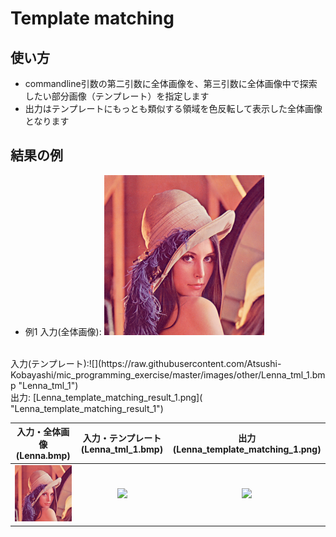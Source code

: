 # Template matching
## 使い方
* commandline引数の第二引数に全体画像を、第三引数に全体画像中で探索したい部分画像（テンプレート）を指定します
* 出力はテンプレートにもっとも類似する領域を色反転して表示した全体画像となります

## 結果の例
* 例1
入力(全体画像): ![Lenna.bmp](https://raw.githubusercontent.com/Atsushi-Kobayashi/mic_programming_exercise/master/images/other/Lenna.bmp "Lenna")
<br>
入力(テンプレート):![](https://raw.githubusercontent.com/Atsushi-Kobayashi/mic_programming_exercise/master/images/other/Lenna_tml_1.bmp "Lenna_tml_1")
<br>
出力: [Lenna_template_matching_result_1.png]( "Lenna_template_matching_result_1")
<br>

|入力・全体画像 (Lenna.bmp)|入力・テンプレート (Lenna_tml_1.bmp)|出力 (Lenna_template_matching_1.png)|
|:---:|:---:|:---:|
|![](https://raw.githubusercontent.com/Atsushi-Kobayashi/mic_programming_exercise/master/images/other/Lenna.bmp)|![](..\..\..\images\other\Lenna_tml_1.bmp)|![](https://raw.githubusercontent.com/Atsushi-Kobayashi/mic_programming_exercise/master/images/results/Lenna_template_matching_result_1.png)|
